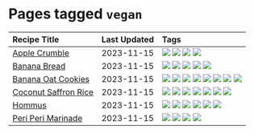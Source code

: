 # Pages tagged `vegan`

|Recipe Title|Last Updated|Tags
|:---|:---|:---|
|[Apple Crumble](../recipes/applecrumble.md)|2023-11-15|[![](https://img.shields.io/badge/tag-dessert-4e6ea)](../tags/dessert.md) [![](https://img.shields.io/badge/tag-stovetop-42963a)](../tags/stovetop.md) [![](https://img.shields.io/badge/tag-vegan-4d8aaa)](../tags/vegan.md) [![](https://img.shields.io/badge/tag-vegetarian-5d33f3)](../tags/vegetarian.md)|
|[Banana Bread](../recipes/bananabread.md)|2023-11-15|[![](https://img.shields.io/badge/tag-baked-f1d19f)](../tags/baked.md) [![](https://img.shields.io/badge/tag-dessert-4e6ea)](../tags/dessert.md) [![](https://img.shields.io/badge/tag-snack-95446)](../tags/snack.md) [![](https://img.shields.io/badge/tag-vegan-4d8aaa)](../tags/vegan.md) [![](https://img.shields.io/badge/tag-vegetarian-5d33f3)](../tags/vegetarian.md)|
|[Banana Oat Cookies](../recipes/bananaoatcookies.md)|2023-11-15|[![](https://img.shields.io/badge/tag-baked-f1d19f)](../tags/baked.md) [![](https://img.shields.io/badge/tag-breakfast-659a8f)](../tags/breakfast.md) [![](https://img.shields.io/badge/tag-dessert-4e6ea)](../tags/dessert.md) [![](https://img.shields.io/badge/tag-great-9d5b24)](../tags/great.md) [![](https://img.shields.io/badge/tag-healthy-9acea8)](../tags/healthy.md) [![](https://img.shields.io/badge/tag-snack-95446)](../tags/snack.md) [![](https://img.shields.io/badge/tag-vegan-4d8aaa)](../tags/vegan.md) [![](https://img.shields.io/badge/tag-vegetarian-5d33f3)](../tags/vegetarian.md)|
|[Coconut Saffron Rice](../recipes/coconutsaffronrice.md)|2023-11-15|[![](https://img.shields.io/badge/tag-expensive-f53bfe)](../tags/expensive.md) [![](https://img.shields.io/badge/tag-rice-acbc2f)](../tags/rice.md) [![](https://img.shields.io/badge/tag-sides-b7439e)](../tags/sides.md) [![](https://img.shields.io/badge/tag-stovetop-42963a)](../tags/stovetop.md) [![](https://img.shields.io/badge/tag-thai-da139a)](../tags/thai.md) [![](https://img.shields.io/badge/tag-vegan-4d8aaa)](../tags/vegan.md) [![](https://img.shields.io/badge/tag-vegetarian-5d33f3)](../tags/vegetarian.md)|
|[Hommus](../recipes/hommus.md)|2023-11-15|[![](https://img.shields.io/badge/tag-healthy-9acea8)](../tags/healthy.md) [![](https://img.shields.io/badge/tag-messy-d4602a)](../tags/messy.md) [![](https://img.shields.io/badge/tag-protein-c02c21)](../tags/protein.md) [![](https://img.shields.io/badge/tag-tricky-6984a1)](../tags/tricky.md) [![](https://img.shields.io/badge/tag-vegan-4d8aaa)](../tags/vegan.md) [![](https://img.shields.io/badge/tag-vegetarian-5d33f3)](../tags/vegetarian.md)|
|[Peri Peri Marinade](../recipes/periperimarinade.md)|2023-11-15|[![](https://img.shields.io/badge/tag-dinner-ad1215)](../tags/dinner.md) [![](https://img.shields.io/badge/tag-portuguese-f47a18)](../tags/portuguese.md) [![](https://img.shields.io/badge/tag-sides-b7439e)](../tags/sides.md) [![](https://img.shields.io/badge/tag-vegan-4d8aaa)](../tags/vegan.md)|